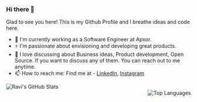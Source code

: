 ### Hi there 👋 

Glad to see you here! This is my Github Profile and I breathe ideas and code here.

- 🔭 I'm currently working as a Software Engineer at Apxor.
- ⚡ I'm passionate about envisioning and developing great products. 
- 💬 I love discussing about Business ideas, Product development, Open Source. If you want to discuss any of them. You can reach out to me anytime.
- 📫 How to reach me: Find me at - [LinkedIn](https://www.linkedin.com/in/ravitejakomma/), [Instagram](https://www.instagram.com/raviteja_komma/)


<img align="left" alt="Ravi's GitHub Stats" src="https://github-readme-stats.vercel.app/api?username=RaviTejaKomma&show_icons=true&hide_border=true&theme=gotham"/>
<br>
<img align="right" alt="Top Languages" src="https://github-readme-stats.vercel.app/api/top-langs/?username=RaviTejaKomma&custom_title=Languages%20I%20have%20used&layout=compact&theme=gotham&exclude_repo=Apple-Logo-Detection,HackerEarth_MachineLearning_Challenges_Solutions,Complete-Python-3-Bootcamp,Twitter-Sentiment-Analysis,Youtube-Comments-Spam-Detection,Titanic-Kaggle,SMS_Spam_Detectionhide=HTML,Jupyter%20Notebook,CSS&langs_count=5"/>
